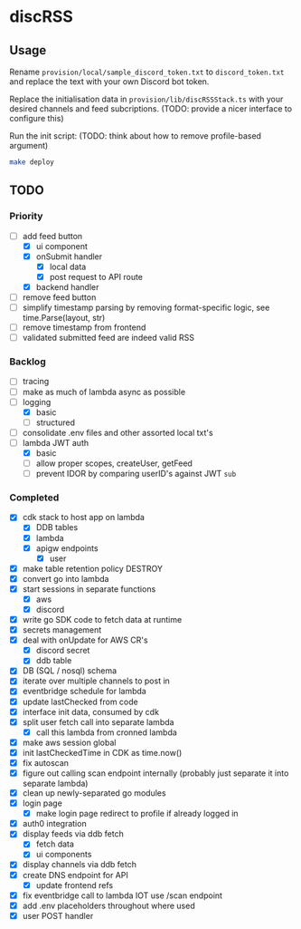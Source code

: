 # discRSS

## Usage

Rename `provision/local/sample_discord_token.txt` to `discord_token.txt` and replace the text with your own Discord bot token.

Replace the initialisation data in `provision/lib/discRSSStack.ts` with your desired channels and feed subcriptions. (TODO: provide a nicer interface to configure this)

Run the init script: (TODO: think about how to remove profile-based argument)

```sh
make deploy
```

## TODO

### Priority

- [ ] add feed button
  - [x] ui component
  - [x] onSubmit handler
    - [x] local data
    - [x] post request to API route
  - [x] backend handler
- [ ] remove feed button
- [ ] simplify timestamp parsing by removing format-specific logic, see time.Parse(layout, str)
- [ ] remove timestamp from frontend
- [ ] validated submitted feed are indeed valid RSS

### Backlog 

- [ ] tracing
- [ ] make as much of lambda async as possible
- [ ] logging
  - [x] basic
  - [ ] structured
- [ ] consolidate .env files and other assorted local txt's
- [ ] lambda JWT auth
  - [x] basic
  - [ ] allow proper scopes, createUser, getFeed
  - [ ] prevent IDOR by comparing userID's against JWT `sub`

### Completed

- [x] cdk stack to host app on lambda
  - [x] DDB tables
  - [x] lambda
  - [x] apigw endpoints
    - [x] user
- [x] make table retention policy DESTROY
- [x] convert go into lambda
- [x] start sessions in separate functions
  - [x] aws
  - [x] discord
- [x] write go SDK code to fetch data at runtime
- [x] secrets management
- [x] deal with onUpdate for AWS CR's
  - [x] discord secret
  - [x] ddb table
- [x] DB (SQL / nosql) schema
- [x] iterate over multiple channels to post in
- [x] eventbridge schedule for lambda
- [x] update lastChecked from code
- [x] interface init data, consumed by cdk
- [x] split user fetch call into separate lambda
  - [x] call this lambda from cronned lambda
- [x] make aws session global
- [x] init lastCheckedTime in CDK as time.now()
- [x] fix autoscan
- [x] figure out calling scan endpoint internally (probably just separate it into separate lambda)
- [x] clean up newly-separated go modules
- [x] login page
  - [x] make login page redirect to profile if already logged in
- [x] auth0 integration
- [x] display feeds via ddb fetch
  - [x] fetch data
  - [x] ui components
- [x] display channels via ddb fetch
- [x] create DNS endpoint for API
  - [x] update frontend refs
- [x] fix eventbridge call to lambda IOT use /scan endpoint
- [x] add .env placeholders throughout where used
- [x] user POST handler